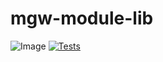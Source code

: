 mgw-module-lib
=======

![Image](https://img.shields.io/github/v/tag/SENERGY-Platform/mgw-module-lib?filter=v%2A&label=latest)
[![Tests](https://github.com/SENERGY-Platform/mgw-module-lib/actions/workflows/tests.yml/badge.svg)](https://github.com/SENERGY-Platform/mgw-module-lib/actions/workflows/tests.yml)